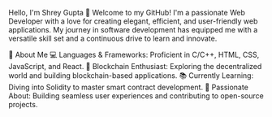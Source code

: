 Hello, I'm Shrey Gupta 👋
Welcome to my GitHub! I'm a passionate Web Developer with a love for creating elegant, efficient, and user-friendly web applications. My journey in software development has equipped me with a versatile skill set and a continuous drive to learn and innovate.

🚀 About Me
💻 Languages & Frameworks: Proficient in C/C++, HTML, CSS, JavaScript, and React.
🔗 Blockchain Enthusiast: Exploring the decentralized world and building blockchain-based applications.
📚 Currently Learning: Diving into Solidity to master smart contract development.
🌟 Passionate About: Building seamless user experiences and contributing to open-source projects.
